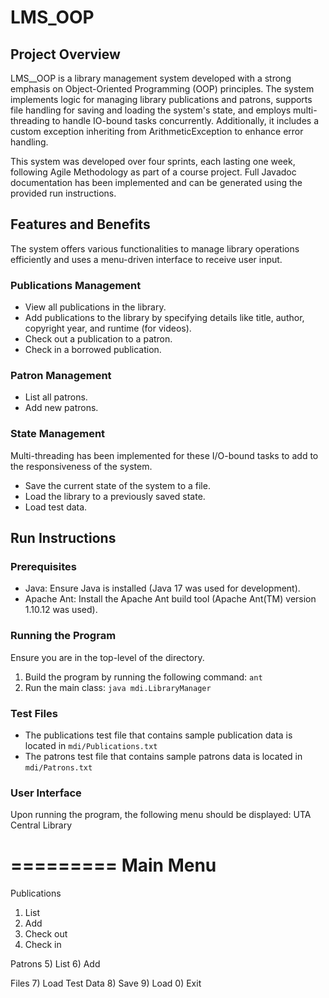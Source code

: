 # LMS_OOP

## Project Overview
LMS__OOP is a library management system developed with a strong emphasis on Object-Oriented Programming (OOP) principles. The system implements logic for managing library publications and patrons, supports file handling for saving and loading the system's state, and employs multi-threading to handle IO-bound tasks concurrently. Additionally, it includes a custom exception inheriting from ArithmeticException to enhance error handling.

This system was developed over four sprints, each lasting one week, following Agile Methodology as part of a course project. Full Javadoc documentation has been implemented and can be generated using the provided run instructions.

## Features and Benefits
The system offers various functionalities to manage library operations efficiently and uses a menu-driven interface to receive user input.

### Publications Management
+ View all publications in the library.
+ Add publications to the library by specifying details like title, author, copyright year, and runtime (for videos).
+ Check out a publication to a patron.
+ Check in a borrowed publication.  
### Patron Management
+ List all patrons.
+ Add new patrons. 
### State Management
Multi-threading has been implemented for these I/O-bound tasks to add to the responsiveness of the system.
+ Save the current state of the system to a file.
+ Load the library to a previously saved state.
+ Load test data.

## Run Instructions

### Prerequisites
+ Java: Ensure Java is installed (Java 17 was used for development).
+ Apache Ant: Install the Apache Ant build tool (Apache Ant(TM) version 1.10.12 was used).
### Running the Program
Ensure you are in the top-level of the directory.
1. Build the program by running the following command:
   `ant`
2. Run the main class:
   `java mdi.LibraryManager`
### Test Files
+ The publications test file that contains sample publication data is located in `mdi/Publications.txt`
+ The patrons test file that contains sample patrons data is located in `mdi/Patrons.txt`

### User Interface
Upon running the program, the following menu should be displayed:
UTA Central Library

=========
Main Menu
=========

Publications
1) List
2) Add
3) Check out
4) Check in

Patrons
5) List
6) Add

Files
7) Load Test Data
8) Save
9) Load
0) Exit

